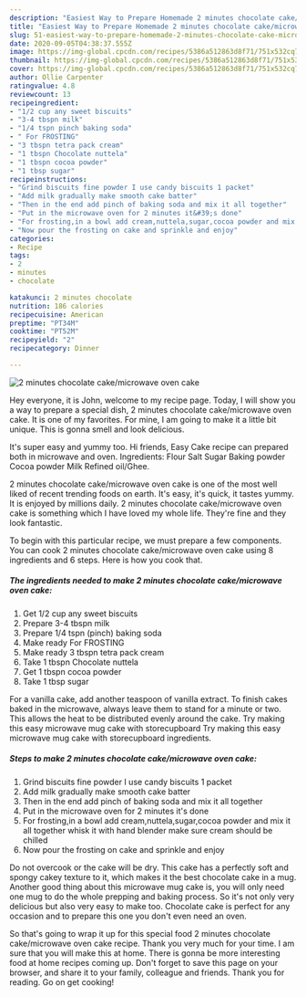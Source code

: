 ```yaml
---
description: "Easiest Way to Prepare Homemade 2 minutes chocolate cake/microwave oven cake"
title: "Easiest Way to Prepare Homemade 2 minutes chocolate cake/microwave oven cake"
slug: 51-easiest-way-to-prepare-homemade-2-minutes-chocolate-cake-microwave-oven-cake
date: 2020-09-05T04:38:37.555Z
image: https://img-global.cpcdn.com/recipes/5386a512863d8f71/751x532cq70/2-minutes-chocolate-cakemicrowave-oven-cake-recipe-main-photo.jpg
thumbnail: https://img-global.cpcdn.com/recipes/5386a512863d8f71/751x532cq70/2-minutes-chocolate-cakemicrowave-oven-cake-recipe-main-photo.jpg
cover: https://img-global.cpcdn.com/recipes/5386a512863d8f71/751x532cq70/2-minutes-chocolate-cakemicrowave-oven-cake-recipe-main-photo.jpg
author: Ollie Carpenter
ratingvalue: 4.8
reviewcount: 13
recipeingredient:
- "1/2 cup any sweet biscuits"
- "3-4 tbspn milk"
- "1/4 tspn pinch baking soda"
- " For FROSTING"
- "3 tbspn tetra pack cream"
- "1 tbspn Chocolate nuttela"
- "1 tbspn cocoa powder"
- "1 tbsp sugar"
recipeinstructions:
- "Grind biscuits fine powder I use candy biscuits 1 packet"
- "Add milk gradually make smooth cake batter"
- "Then in the end add pinch of baking soda and mix it all together"
- "Put in the microwave oven for 2 minutes it&#39;s done"
- "For frosting,in a bowl add cream,nuttela,sugar,cocoa powder and mix it all together whisk it with hand blender make sure cream should be chilled"
- "Now pour the frosting on cake and sprinkle and enjoy"
categories:
- Recipe
tags:
- 2
- minutes
- chocolate

katakunci: 2 minutes chocolate 
nutrition: 186 calories
recipecuisine: American
preptime: "PT34M"
cooktime: "PT52M"
recipeyield: "2"
recipecategory: Dinner

---
```



![2 minutes chocolate cake/microwave oven cake](https://img-global.cpcdn.com/recipes/5386a512863d8f71/751x532cq70/2-minutes-chocolate-cakemicrowave-oven-cake-recipe-main-photo.jpg)

Hey everyone, it is John, welcome to my recipe page. Today, I will show you a way to prepare a special dish, 2 minutes chocolate cake/microwave oven cake. It is one of my favorites. For mine, I am going to make it a little bit unique. This is gonna smell and look delicious.

It&#39;s super easy and yummy too. Hi friends, Easy Cake recipe can prepared both in microwave and oven. Ingredients: Flour Salt Sugar Baking powder Cocoa powder Milk Refined oil/Ghee.

2 minutes chocolate cake/microwave oven cake is one of the most well liked of recent trending foods on earth. It's easy, it's quick, it tastes yummy. It is enjoyed by millions daily. 2 minutes chocolate cake/microwave oven cake is something which I have loved my whole life. They're fine and they look fantastic.


To begin with this particular recipe, we must prepare a few components. You can cook 2 minutes chocolate cake/microwave oven cake using 8 ingredients and 6 steps. Here is how you cook that.

<!--inarticleads1-->

##### The ingredients needed to make 2 minutes chocolate cake/microwave oven cake:

1. Get 1/2 cup any sweet biscuits
1. Prepare 3-4 tbspn milk
1. Prepare 1/4 tspn (pinch) baking soda
1. Make ready  For FROSTING
1. Make ready 3 tbspn tetra pack cream
1. Take 1 tbspn Chocolate nuttela
1. Get 1 tbspn cocoa powder
1. Take 1 tbsp sugar


For a vanilla cake, add another teaspoon of vanilla extract. To finish cakes baked in the microwave, always leave them to stand for a minute or two. This allows the heat to be distributed evenly around the cake. Try making this easy microwave mug cake with storecupboard Try making this easy microwave mug cake with storecupboard ingredients. 

<!--inarticleads2-->

##### Steps to make 2 minutes chocolate cake/microwave oven cake:

1. Grind biscuits fine powder I use candy biscuits 1 packet
1. Add milk gradually make smooth cake batter
1. Then in the end add pinch of baking soda and mix it all together
1. Put in the microwave oven for 2 minutes it&#39;s done
1. For frosting,in a bowl add cream,nuttela,sugar,cocoa powder and mix it all together whisk it with hand blender make sure cream should be chilled
1. Now pour the frosting on cake and sprinkle and enjoy


Do not overcook or the cake will be dry. This cake has a perfectly soft and spongy cakey texture to it, which makes it the best chocolate cake in a mug. Another good thing about this microwave mug cake is, you will only need one mug to do the whole prepping and baking process. So it&#39;s not only very delicious but also very easy to make too. Chocolate cake is perfect for any occasion and to prepare this one you don&#39;t even need an oven. 

So that's going to wrap it up for this special food 2 minutes chocolate cake/microwave oven cake recipe. Thank you very much for your time. I am sure that you will make this at home. There is gonna be more interesting food at home recipes coming up. Don't forget to save this page on your browser, and share it to your family, colleague and friends. Thank you for reading. Go on get cooking!
